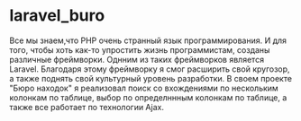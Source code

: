 # laravel_buro
Все мы знаем,что PHP очень странный язык программирования. И для того, чтобы хоть как-то упростить жизнь программистам, созданы различные фреймворки. Однним из таких фреймворков является Laravel. Благодаря этому фреймворку я смог расширить свой кругозор, а также поднять свой культурный уровень разработки. 
В своем проекте "Бюро находок" я реализовал поиск со вхождениями по нескольким колонкам по таблице, выбор по определннным колонкам по таблице, а также все работает по технологии Ajax.

